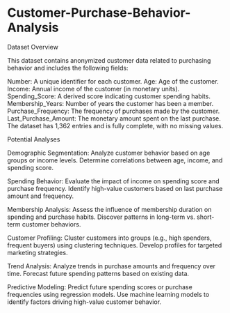 # Customer-Purchase-Behavior-Analysis

Dataset Overview

This dataset contains anonymized customer data related to purchasing behavior and includes the following fields:

Number: A unique identifier for each customer.
Age: Age of the customer.
Income: Annual income of the customer (in monetary units).
Spending_Score: A derived score indicating customer spending habits.
Membership_Years: Number of years the customer has been a member.
Purchase_Frequency: The frequency of purchases made by the customer.
Last_Purchase_Amount: The monetary amount spent on the last purchase.
The dataset has 1,362 entries and is fully complete, with no missing values.

Potential Analyses

Demographic Segmentation:
Analyze customer behavior based on age groups or income levels.
Determine correlations between age, income, and spending score.

Spending Behavior:
Evaluate the impact of income on spending score and purchase frequency.
Identify high-value customers based on last purchase amount and frequency.

Membership Analysis:
Assess the influence of membership duration on spending and purchase habits.
Discover patterns in long-term vs. short-term customer behaviors.

Customer Profiling:
Cluster customers into groups (e.g., high spenders, frequent buyers) using clustering techniques.
Develop profiles for targeted marketing strategies.

Trend Analysis:
Analyze trends in purchase amounts and frequency over time.
Forecast future spending patterns based on existing data.

Predictive Modeling:
Predict future spending scores or purchase frequencies using regression models.
Use machine learning models to identify factors driving high-value customer behavior.
